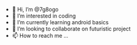 - 👋 Hi, I’m @7g8ogo
- 👀 I’m interested in coding
- 🌱 I’m currently learning android basics
- 💞️ I’m looking to collaborate on futuristic project
- 📫 How to reach me ...

<!---
7g8ogo/7g8ogo is a ✨ special ✨ repository because its `README.md` (this file) appears on your GitHub profile.
You can click the Preview link to take a look at your changes.
--->
